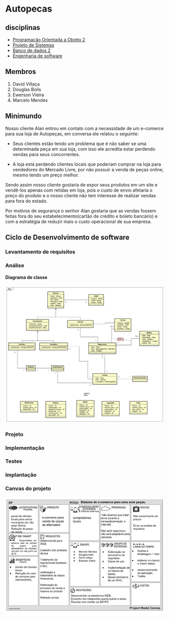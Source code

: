 # Autopecas

## disciplinas

- [Programação Orientada a Objeto 2](https://github.com/MarceloMendes94/Autopecas/tree/master/poo2)
- [Projeto de Sistemas]()
- [Banco de dados 2]()
- [Engenharia de software]()

## Membros

1. David Villaça
2. Douglas Bolis
3. Ewerson Vieira
4. Marcelo Mendes

## Minimundo

Nosso cliente Alan entrou em contato com a necessidade de um e-comerce para sua loja de Autopeças, em conversa ele relatou o seguinte:

- Seus clientes estão tendo um problema que é não saber se uma determinada peça em sua loja, com isso ele acredita estar perdendo vendas para seus concorrentes.

- A loja está perdendo clientes locais que poderiam comprar na loja para vendedores do Mercado Livre, por não possuir a venda de peças online, mesmo tendo um preço melhor.

Sendo assim nosso cliente gostaria de expor seus produtos em um site e vendê-los apenas com retidas em loja, pois o custo de envio afetaria o preço do produto e o nosso cliente não tem interesse de realizar vendas para fora do estado. 

Por motivos de segurança o senhor Alan gostaria que as vendas fossem feitas fora do seu estabelecimento(cartão de crédito e boleto bancário) e com a estratégia de reduzir mais o custo operacional de sua empresa.

## Ciclo de Desenvolvimento de software

### Levantamento de requisitos

### Análise

#### Diagrama de classe

![Diagrama de classe](analise/diagramaClasses.png)


### Projeto

### Implementação

### Testes

### Implantação


### Canvas do projeto

![Canvas](poo2/projectModelCanvas.jpg)
